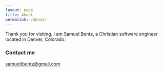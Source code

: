 ```yaml
---
layout: page
title: About
permalink: /about/
---
```


<!-- ![profile]({{ site.baseurl }}/images/profile.jpg "profile") -->

Thank you for visiting. I am Samuel Bentz, a Christian software engineer located in Denver, Colorado.

### Contact me

[samueltbentz@gmail.com](mailto:samueltbentz@gmail.com)
